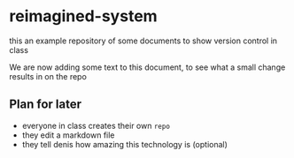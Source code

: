 # reimagined-system
this an example repository of some documents to show version control in class

We are now adding some text to this document, to see what a small change results in on the repo

## Plan for later

- everyone in class creates their own `repo`
- they edit a markdown file
- they tell denis how amazing this technology is (optional)

